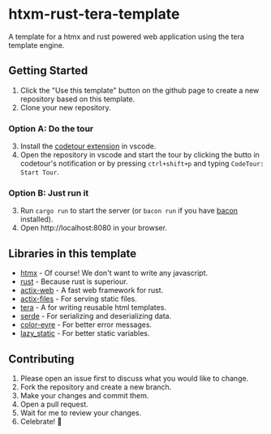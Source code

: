 # htxm-rust-tera-template

A template for a htmx  and rust powered web application using the tera template engine.

## Getting Started

1. Click the "Use this template" button on the github page to create a new repository based on this template.
2. Clone your new repository.

### Option A: Do the tour

3. Install the [codetour extension](https://marketplace.visualstudio.com/items?itemName=vsls-contrib.codetour) in vscode.
4. Open the repository in vscode and start the tour by clicking the butto in codetour's notification or by pressing `ctrl+shift+p` and typing `CodeTour: Start Tour`.

### Option B: Just run it

3. Run `cargo run` to start the server (or `bacon run` if you have [bacon](https://crates.io/crates/bacon) installed).
4. Open http://localhost:8080 in your browser.

## Libraries in this template

- [htmx](https://htmx.org/) - Of course! We don't want to write any javascript.
- [rust](https://www.rust-lang.org/) - Because rust is superiour.
- [actix-web](https://actix.rs/) - A fast web framework for rust.
- [actix-files](https://crates.io/crates/actix-files) - For serving static files.
- [tera](https://keats.github.io/tera/) - A for writing reusable html templates.
- [serde](https://crates.io/crates/serde) - For serializing and deserializing data.
- [color-eyre](https://crates.io/crates/color-eyre) - For better error messages.
- [lazy_static](https://crates.io/crates/lazy_static) - For better static variables.

## Contributing

1. Please open an issue first to discuss what you would like to change.
2. Fork the repository and create a new branch.
3. Make your changes and commit them.
4. Open a pull request.
5. Wait for me to review your changes.
6. Celebrate! 🎉
